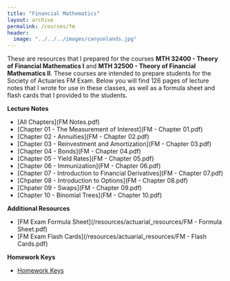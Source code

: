 ```yaml
---
title: "Financial Mathematics"
layout: archive
permalink: /courses/fm
header:
  image: "../../../images/canyonlands.jpg"
---
```


These are resources that I prepared for the courses <b>MTH 32400 - Theory of Financial Mathematics I</b> and <b>MTH 32500 - Theory of Financial Mathematics II</b>. These courses are intended to prepare students for the Society of Actuaries FM Exam. Below you will find 126 pages of lecture notes that I wrote for use in these classes, as well as a formula sheet and flash cards that I provided to the students.

<b>Lecture Notes</b>
+ [All Chapters](FM Notes.pdf)
+ [Chapter 01 - The Measurement of Interest](FM - Chapter 01.pdf)
+ [Chapter 02 - Annuities](FM - Chapter 02.pdf)
+ [Chapter 03 - Reinvestment and Amortization](FM - Chapter 03.pdf)
+ [Chapter 04 - Bonds](FM - Chapter 04.pdf)
+ [Chapter 05 - Yield Rates](FM - Chapter 05.pdf)
+ [Chapter 06 - Immunization](FM - Chapter 06.pdf)
+ [Chapter 07 - Introduction to Financial Derivatives](FM - Chapter 07.pdf)
+ [Chpater 08 - Introduction to Options](FM - Chapter 08.pdf)
+ [Chpater 09 - Swaps](FM - Chapter 09.pdf)
+ [Chapter 10 - Binomial Trees](FM - Chapter 10.pdf)

<b>Additional Resources</b>
+ [FM Exam Formula Sheet](/resources/actuarial_resources/FM - Formula Sheet.pdf)
+ [FM Exam Flash Cards](/resources/actuarial_resources/FM - Flash Cards.pdf)

<b>Homework Keys</b>
+ [Homework Keys](mth324/keys)
